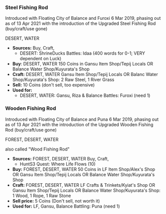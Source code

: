 ### Steel Fishing Rod

Introduced with Floating City of Balance and Furoxi 6 Mar 2019, phasing out as of 13 Apr 2021 with the introduction of the Upgraded Steel Fishing Rod (buy/craft/use gone)

DESERT, WATER

- **Sources:** Buy, Craft,
  - DESERT: ShrineDucks Battles: Idaa (400 words for 0-1; VERY dependent on Luck)
- **Buy**: DESERT, WATER 150 Coins in Gansu Item Shop/Tepij Locals OR Balance Water Shop/Kuyurata's Shop
- **Craft:** DESERT, WATER Gansu Item Shop/Tepij Locals OR Balanc Water Shop/Kuyurata's Shop: 2 Raw Steel, 1 River Grass
- **Sell:** 10 Coins (don't sell, too expensive)
- **Used for:**
  - DESERT, WATER: Gansu, Riza & Balance Battles: Furoxi (need 1)

### Wooden Fishing Rod

Introduced with Floating City of Balance and Puna 6 Mar 2019, phasing out as of 13 Apr 2021 with the introduction of the Upgraded Wooden Fishing Rod (buy/craft/use gone)

FOREST, DESERT, WATER

also called "Wood Fishing Rod"

- **Sources:** FOREST, DESERT, WATER Buy, Craft,
  - HuntS3 Quest: Where Life Flows (10)
- **Buy:** FOREST, DESERT, WATER 50 Coins in LF Item Shop/Alex's Shop OR Gansu Item Shop/Tepij Locals OR Balance Water Shop/Kuyurata's Shop
- **Craft:** FOREST, DESERT, WATER LF Crafts & Trinkets/Kyiat's Shop OR Gansu Item Shop/Tepij Locals OR Balance Water Shop/Kuyurata's Shop: 1 Wood, 1 Rope, 1 Raw Stone
- **Sell price:** 5 Coins (Don't sell, not worth it)
- **Used for:** LF, Gansu, Balance Battling: Puna (need 1)